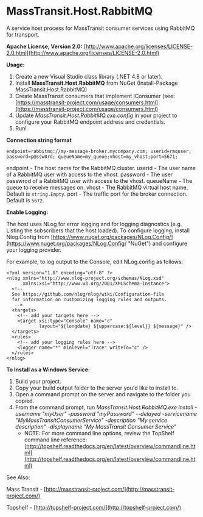 # MassTransit.Host.RabbitMQ #

A service host process for MassTransit consumer services using RabbitMQ for transport.

**Apache License, Version 2.0:** [http://www.apache.org/licenses/LICENSE-2.0.html](http://www.apache.org/licenses/LICENSE-2.0.html)

**Usage:**

1. Create a new Visual Studio class library (.NET 4.8 or later).
2. Install **MassTransit.Host.RabbitMQ** from NuGet (Install-Package MassTransit.Host.RabbitMQ)
3. Create MassTransit consumers that implement IConsumer<T> (see: [https://masstransit-project.com/usage/consumers.html](https://masstransit-project.com/usage/consumers.html)
4. Update *MassTransit.Host.RabbitMQ.exe.config* in your project to configure your RabbitMQ endpoint address and credentials.
5. Run!

**Connection string format**

```
endpoint=rabbitmq://my-message-broker.mycompany.com; userid=rmquser; password=p@ssw0rd; queueName=my_queue;vhost=my_vhost;port=5671;
```

endpoint - The host name for the RabbitMQ cluster.
userid - The user name of a RabbitMQ user with access to the vhost.
password - The user passwrod of a RabbitMQ user with access to the vhost.
queueName - The queue to receive messages on.
vhost - The RabbitMQ virtual host name. Default is `string.Empty`.
port - The traffic port for the broker connection.  Default is `5672`.

**Enable Logging:**

The host uses NLog for error logging and for logging diagnostics (e.g. Listing the subscribers that the host loaded).  To configure logging, install Nlog.Config from [https://www.nuget.org/packages/NLog.Config/](https://www.nuget.org/packages/NLog.Config/ "NuGet") and configure your logging provider.  

For example, to log output to the Console, edit NLog.config as follows:

	<?xml version="1.0" encoding="utf-8" ?>
	<nlog xmlns="http://www.nlog-project.org/schemas/NLog.xsd"
	      xmlns:xsi="http://www.w3.org/2001/XMLSchema-instance">
	  <!-- 
	  See https://github.com/nlog/nlog/wiki/Configuration-file 
	  for information on customizing logging rules and outputs.
	   -->
	  <targets>
	    <!-- add your targets here -->
	    <target xsi:type="Console" name="c" 
	            layout="${longdate} ${uppercase:${level}} ${message}" />
	  </targets>
	  <rules>
	    <!-- add your logging rules here -->
	    <logger name="*" minlevel="Trace" writeTo="c" />
	  </rules>
	</nlog>

**To Install as a Windows Service:**

1. Build your project.
2. Copy your build output folder to the server you'd like to install to.
3. Open a command prompt on the server and navigate to the folder you copied.
4. From the command prompt, run *MassTransit.Host.RabbitMQ.exe install -username "myUser" -password "myPassword" --delayed -servicename "MyMassTransitConsumerService" -description "My service description" -displayname "My MassTransit Consumer Service"*	
	- NOTE: For more command line options, review the TopShelf command line reference: [http://topshelf.readthedocs.org/en/latest/overview/commandline.html](http://topshelf.readthedocs.org/en/latest/overview/commandline.html)

See Also:

Mass Transit - [http://masstransit-project.com/](http://masstransit-project.com/)

Topshelf - [http://topshelf-project.com/](http://topshelf-project.com/)